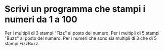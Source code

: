 # Scrivi un programma che stampi i numeri da 1 a 100

Per i multipli di 3 stampi “Fizz” al posto del numero.
Per i multipli di 5 stampi "Buzz" al posto del numero.
Per i numeri che sono sia multipli di 3 che di 5 stampi FizzBuzz.